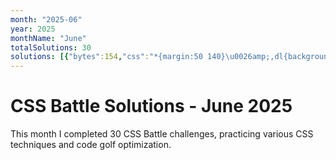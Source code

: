 ```yaml
---
month: "2025-06"
year: 2025
monthName: "June"
totalSolutions: 30
solutions: [{"bytes":154,"css":"*{margin:50 140}\u0026amp;,dl{background:#9076D8;margin:0;\u0026gt;*,p{padding:30;border:30px solid#fff;border-radius:1in;p{margin:-60}dl{box-shadow:-5ch -5vw 0 5vw#9076D8","date":"2025-06-01","difficulty":"medium","has_image":false,"screenshot":"","target":152},{"bytes":129,"css":"\u0026amp;{background:radial-gradient(1q,#23384B 32q,#D36354 0 53q,#D9D9D9 0 74q,#23384B);*{width:30;height:60;box-shadow:59vh 40vw#23384B","date":"2025-06-02","difficulty":"medium","has_image":false,"screenshot":"","target":153},{"bytes":240,"css":"\u0026amp;{background:#D95362;\u0026gt;*{border:70px solid#C0D6E7;border-bottom-color:#2D3464;margin:0 129.5 160;p{position:fixed;rotate:45deg;padding:50;background:#2D3464;margin:40-50;color:C0D6E7;box-shadow:25vw 0,0 25vw,25vw 25vw,-38vh -14px,-14px -38vh","date":"2025-06-03","difficulty":"easy","has_image":false,"screenshot":"","target":154},{"bytes":125,"css":"*{background:radial-gradient(1q at var(--p,50vw 0),#5A9F48 25vw,#282828 0 130px,#5A9F48 0);*{margin:50 150 0;--p:50px 5pc\n```","date":"2025-06-04","difficulty":"medium","has_image":false,"screenshot":"","target":155},{"bytes":236,"css":"[a],*{background:#394257}body{display:flex;margin:14 0}p{background:radial-gradient(1q at 50vw 50vw,#0000 130px,#EED9D9 0 170px,#0000 0);border:solid#EED9D9;width:110;border-width:0 40 40 0}[a]{width:100;border-width:40 0}[b]{scale:-1 1","date":"2025-06-05","difficulty":"easy","has_image":false,"screenshot":"","target":156},{"bytes":240,"css":"*{background:var(--b,#2D3464)}body{margin:45 95;padding:100;--b:radial-gradient(#C0D6E7 25px,#0000 0);background-size:70px 70px}p{color:D95362;padding:25;margin:-20;box-shadow:0 70px,70px 0,30vw 0,40vw 0,45vw 0;+p{scale:-1;margin:-50-20\n```","date":"2025-06-06","difficulty":"easy","has_image":false,"screenshot":"","target":157},{"bytes":240,"css":"*{border:var(--b,0)solid;body{background:#5AA4B7;margin:70 120;--b:5vw;-webkit-box-reflect:left -40vw}[a]{box-shadow:-15vw -70px,15vw 70px}p{position:fixed;border-radius:1in;--b:10px;margin:50 20;width:60;+p{rotate:90deg;+p{rotate:45deg\n```","date":"2025-06-07","difficulty":"easy","has_image":false,"screenshot":"","target":158},{"bytes":158,"css":"p{padding:20;margin:60-110;scale:1 .5}*{background:radial-gradient(1q,#F2EAA8 4vw,var(--c,#EE7667)0 106q,#F2EAA8);*{--c:;margin:30 170;border:5vw solid#F2EAA8","date":"2025-06-08","difficulty":"medium","has_image":false,"screenshot":"","target":159},{"bytes":165,"css":"*{background:#4F55A2;*{border-radius:33q;background:#DCC6A8;margin:150 105 55}p,a{a{margin:-50 165}position:fixed;padding:40 15;margin:-75-25;border:11q solid#4F55A2","date":"2025-06-09","difficulty":"medium","has_image":true,"screenshot":"target-1-comparison.png","target":160},{"bytes":118,"css":"*{p{margin:-140 0}background:#EEB850;border:solid#243D83;border-width:20 20 0;margin:110 50;*{margin:40 20 0;height:60","date":"2025-06-10","difficulty":"medium","has_image":true,"screenshot":"target-1-comparison.png","target":161},{"bytes":229,"css":"*{background:#EED9D9;+*{margin:80 50;+*{margin:-140 110}dl,p{background:#66284A}dl{width:80;height:140;border-radius:10px}img{border-radius:50%;padding:25;margin:15}p{width:60;height:10;margin:15 10;border-block:10px solid#EED9D9","date":"2025-06-11","difficulty":"easy","has_image":true,"screenshot":"target-1-comparison.png","target":162},{"bytes":129,"css":"*{background:radial-gradient(1q at 50%0,#5AA4B7 84.5q,var(--b,#2D3464)5em);p{--b:#0000;height:80;margin:80;+p{margin:-80;scale:-1","date":"2025-06-12","difficulty":"medium","has_image":true,"screenshot":"target-1-comparison.png","target":163},{"bytes":192,"css":"*{background:var(--b,#EBF6F0);p{+p{scale:-1;margin:0-3}img{--b:#D95362;padding:65;margin:12-3}width:387;height:142;margin:0;--b:radial-gradient(1q at 257px 100%,#0000 5em,#D95362 0 130px,#0000","date":"2025-06-13","difficulty":"medium","has_image":true,"screenshot":"target-1-comparison.png","target":164},{"bytes":248,"css":"*{background:#6592CF;border:solid#F7CB71;border-width:0 0 20 20;margin:var(--m,60 90);+*,p,p+p+p{scale:-1}*+*{--m:0 0 0 20}p{position:fixed;--m:20 0 0 20;width:120;height:100}p+p{scale:1;--m:40 0 0 20;width:80;height:60;+p{--m:60;width:40;height:20","date":"2025-06-14","difficulty":"easy","has_image":true,"screenshot":"target-1-comparison.png","target":165},{"bytes":170,"css":"*{--a:#334F9F;--b:#97AE41;margin:0;background:linear-gradient(var(--a)90px,var(--b)0 130px,var(--a)0 170px,var(--b)0 70vh,var(--a)0);*{margin:0 40;--a:#97AE41;--b:#334F9F","date":"2025-06-15","difficulty":"medium","has_image":true,"screenshot":"target-1-comparison.png","target":166},{"bytes":220,"css":"*{background:#D95362;+*{display:flex;flex-flow:wrap;margin:28 36}[b]{background:#D9D9D9}p{padding:37;margin:0}+p+p{padding:0;border:solid#0000;border-top-color:#D9D9D9;border-width:80 164}img{padding:45;border-radius:50%","date":"2025-06-16","difficulty":"easy","has_image":true,"screenshot":"target-1-comparison.png","target":167},{"bytes":190,"css":"\u0026amp;{background:#F4DCBF;margin:110 100;border:solid#556D7F;border-width:10 80;img{color:3C342A;border:10px dashed#556D7F;margin:12 2;scale:2 1;box-shadow:-30px -5vw,-30px 5vw,30px -5vw,30px 5vw","date":"2025-06-17","difficulty":"medium","has_image":true,"screenshot":"target-1-comparison.png","target":168},{"bytes":108,"css":"\u0026amp;{background:#FADE8B}*{border:solid#D24444;border-width:40 var(--t,40 40)0;margin:40 145;*{margin:50 0;--t:0","date":"2025-06-18","difficulty":"medium","has_image":true,"screenshot":"target-1-comparison.png","target":169},{"bytes":248,"css":"*{border:var(--b,solid)var(--d,#5AA4B7);border-width:var(--c,20);*{--b:dotted;--c:0 100;padding:30;margin:80 50;p{--b:solid;--c:10;--d:#FFF;margin:0-100;padding:10 90;border-radius:1in;background:linear-gradient(90deg,#FFF 5vw,#5AA4B7 0)50px 0/60px","date":"2025-06-19","difficulty":"easy","has_image":true,"screenshot":"target-1-comparison.png","target":170},{"bytes":164,"css":"*{background:#fff;border:solid var(--t,#EEB850);border-width:var(--w,20 60 60 20);--t:#EEB850;margin:0;+*,img{--t:#6592CF;--w:0 0 0 60;img{margin:100 0 0;--w:30 130","date":"2025-06-20","difficulty":"medium","has_image":true,"screenshot":"target-1-comparison.png","target":171},{"bytes":222,"css":"\u0026amp;{background:#6592CF}p{border:80px solid#0000;border-top-color:var(--t,#F7CB71);width:0;margin:var(--m,150 92);+p{--m:-350 132;+p{scale:-1;--m:70 92;+p{--m:-190 132;+p{--t:#fff;scale:.25;--m:90 52;+p{scale:-.25;--m:-290 52","date":"2025-06-21","difficulty":"easy","has_image":true,"screenshot":"target-1-comparison.png","target":172},{"bytes":182,"css":"*{background:#48BF7D;*{border:50px solid#394257;margin:100 108;clip-path:polygon(23vw 0,39vh 25px,39vh 0,167px 50%,39vh 100%,39vh 25px,32vh 46px,32vh 3lh,39vh 75px,23vw 100%,42px 50%","date":"2025-06-22","difficulty":"medium","has_image":true,"screenshot":"target-1-comparison.png","target":173},{"bytes":143,"css":"*{background:radial-gradient(1q,#D24444 32q,#FADE8B)no-repeat,#5A9F48;border-radius:10vh;border:10vh solid#FADE8B;margin:70 140;*{margin:-10-50","date":"2025-06-23","difficulty":"medium","has_image":true,"screenshot":"target-1-comparison.png","target":174},{"bytes":160,"css":"\u0026amp;,p{background:#F7BED9;border:solid#EC007B;border-width:var(--t,50 );margin:90-50}p{--t:50 50 0;padding:25;margin:-108 142;+p{translate:-50px 8em;--t:0 50 50 50","date":"2025-06-24","difficulty":"medium","has_image":true,"screenshot":"target-1-comparison.png","target":175},{"bytes":146,"css":"*{background:var(--b,#B6EBE7);*{margin:var(--m,70)120;+*{--b:#5E2BB7;border-radius:0 0 0 5em;box-shadow:inset -20vw 20vw#9382E4;p{padding:20;--m:0","date":"2025-06-25","difficulty":"medium","has_image":true,"screenshot":"target-1-comparison.png","target":176},{"bytes":245,"css":"\u0026amp;,p{border:dotted#D9D9D9}\u0026amp;{background:#243D83;margin:126 162;height:1;border-width:0 20;p{border-width:104;margin:-50 -152;padding:58;a{position:fixed;padding:37.5 34;margin:-105-126;background:#D9D9D9;border-radius:0 0 1in 1in;+a{margin:-105 58","date":"2025-06-26","difficulty":"easy","has_image":true,"screenshot":"target-1-comparison.png","target":177},{"bytes":127,"css":"*{background:#394257}p{border:solid#D24444;border-width:40 0 0 40;padding:40;margin:20 192-60 72}[a]{scale:-1 1;margin-left:192","date":"2025-06-27","difficulty":"medium","has_image":true,"screenshot":"target-1-comparison.png","target":178},{"bytes":260,"css":"*{background:#fff;border:solid;border-width:var(--w,80);border-color:var(--c,0#5A8D9A 0#9CBBC2);margin:var(--m,-80 120);*{position:fixed;--m:80-170;--w:45;padding:25 125;--c:#9CBBC2;p{--m:-70-90-70 0;padding:25 40;--w:45 0;--c:#5A8D9A;+p{--m:-70-80;--c:#749FAA","date":"2025-06-28","difficulty":"easy","has_image":true,"screenshot":"target-1-comparison.png","target":179},{"bytes":188,"css":"*{background:conic-gradient(#48BF7D 25%,#FADE8B 0 50%,#D24444 0 75%,#394257 0)}p{border-top:5em\ndotted#fff;margin:110 22;clip-path:polygon(0 50%,25%50%,50%-9%,75%50%,100%50%,99%100%,0 100%","date":"2025-06-29","difficulty":"medium","has_image":true,"screenshot":"target-1-comparison.png","target":180},{"bytes":154,"css":"*{background:#FADE8B;margin:50 45;border-inline:53q var(--c,dotted)#D24444;*,p{margin:0 15;border-color:#556D7F;p{padding:100 0;border-width:25;--c:dashed","date":"2025-06-30","difficulty":"medium","has_image":true,"screenshot":"target-1-comparison.png","target":181}]
---
```


# CSS Battle Solutions - June 2025

This month I completed 30 CSS Battle challenges, practicing various CSS techniques and code golf optimization.


